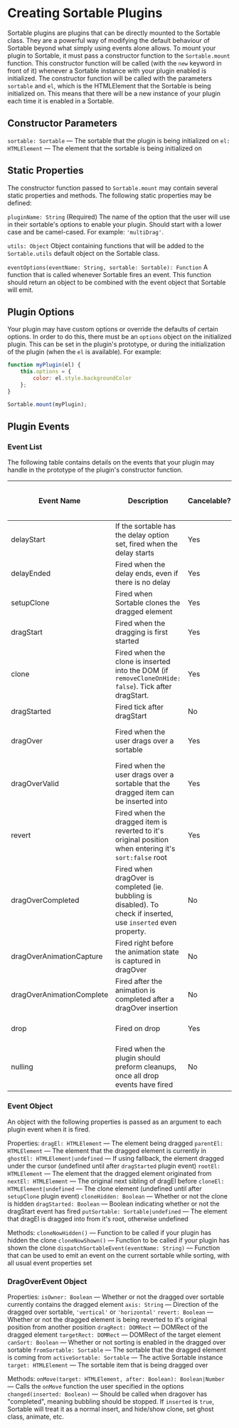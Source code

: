 # Creating Sortable Plugins
Sortable plugins are plugins that can be directly mounted to the Sortable class. They are a powerful way of modifying the default behaviour of Sortable beyond what simply using events alone allows. To mount your plugin to Sortable, it must pass a constructor function to the `Sortable.mount` function. This constructor function will be called (with the `new` keyword in front of it) whenever a Sortable instance with your plugin enabled is initialized. The constructor function will be called with the parameters `sortable` and `el`, which is the HTMLElement that the Sortable is being initialized on. This means that there will be a new instance of your plugin each time it is enabled in a Sortable.

## Constructor Parameters

`sortable: Sortable` — The sortable that the plugin is being initialized on
`el: HTMLElement` — The element that the sortable is being initialized on

## Static Properties
The constructor function passed to `Sortable.mount` may contain several static properties and methods. The following static properties may be defined:

`pluginName: String` (Required)
The name of the option that the user will use in their sortable's options to enable your plugin. Should start with a lower case and be camel-cased. For example: `'multiDrag'`.

`utils: Object`
Object containing functions that will be added to the `Sortable.utils` default object on the Sortable class.

`eventOptions(eventName: String, sortable: Sortable): Function`
A function that is called whenever Sortable fires an event. This function should return an object to be combined with the event object that Sortable will emit.

## Plugin Options
Your plugin may have custom options or override the defaults of certain options. In order to do this, there must be an `options` object on the initialized plugin. This can be set in the plugin's prototype, or during the initialization of the plugin (when the `el` is available). For example:

```js
function myPlugin(el) {
	this.options = {
		color: el.style.backgroundColor
	};
}

Sortable.mount(myPlugin);
```

## Plugin Events

### Event List
The following table contains details on the events that your plugin may handle in the prototype of the plugin's constructor function.

| Event Name                | Description                                                                                                      | Cancelable? | Cancel Behaviour                                   | Event Type | Custom Event Object Properties                                          |
|---------------------------|------------------------------------------------------------------------------------------------------------------|-------------|----------------------------------------------------|------------|-------------------------------------------------------------------------|
| delayStart                | If the sortable has the delay option set, fired when the delay starts                                            | Yes         | Cancels sorting                                    | Normal     | None                                                                    |
| delayEnded                | Fired when the delay ends, even if there is no delay                                                             | Yes         | Cancels sorting                                    | Normal     | None                                                                    |
| setupClone                | Fired when Sortable clones the dragged element                                                                   | Yes         | Cancels normal clone setup                         | Normal     | None                                                                    |
| dragStart                 | Fired when the dragging is first started                                                                         | Yes         | Cancels sorting                                    | Normal     | None                                                                    |
| clone                     | Fired when the clone is inserted into the DOM (if `removeCloneOnHide: false`). Tick after dragStart.             | Yes         | Cancels normal clone insertion & hiding            | Normal     | None                                                                    |
| dragStarted               | Fired tick after dragStart                                                                                       | No          | -                                                  | Normal     | None                                                                    |
| dragOver                  | Fired when the user drags over a sortable                                                                        | Yes         | Cancels normal dragover behaviour                  | DragOver   | None                                                                    |
| dragOverValid             | Fired when the user drags over a sortable that the dragged item can be inserted into                             | Yes         | Cancels normal valid dragover behaviour            | DragOver   | None                                                                    |
| revert                    | Fired when the dragged item is reverted to it's original position when entering it's `sort:false` root           | Yes         | Cancels normal reverting, but is still completed() | DragOver   | None                                                                    |
| dragOverCompleted         | Fired when dragOver is completed (ie. bubbling is disabled). To check if inserted, use `inserted` even property. | No          | -                                                  | DragOver   | `insertion: Boolean` — Whether or not the dragged element was inserted  |
| dragOverAnimationCapture  | Fired right before the animation state is captured in dragOver                                                   | No          | -                                                  | DragOver   | None                                                                    |
| dragOverAnimationComplete | Fired after the animation is completed after a dragOver insertion                                                | No          | -                                                  | DragOver   | None                                                                    |
| drop                      | Fired on drop                                                                                                    | Yes         | Cancels normal drop behavior                       | Normal     | None                                                                    |
| nulling                   | Fired when the plugin should preform cleanups, once all drop events have fired                                   | No          | -                                                  | Normal     | None                                                                    |
### Event Object
An object with the following properties is passed as an argument to each plugin event when it is fired.

Properties:
`dragEl: HTMLElement` — The element being dragged
`parentEl: HTMLElement` — The element that the dragged element is currently in
`ghostEl: HTMLElement|undefined` — If using fallback, the element dragged under the cursor (undefined until after `dragStarted` plugin event)
`rootEl: HTMLElement` — The element that the dragged element originated from
`nextEl: HTMLElement` — The original next sibling of dragEl before 
`cloneEl: HTMLElement|undefined` — The clone element (undefined until after `setupClone` plugin event)
`cloneHidden: Boolean` — Whether or not the clone is hidden
`dragStarted: Boolean` — Boolean indicating whether or not the dragStart event has fired
`putSortable: Sortable|undefined` — The element that dragEl is dragged into from it's root, otherwise undefined 

Methods:
`cloneNowHidden()` — Function to be called if your plugin has hidden the clone
`cloneNowShown()` — Function to be called if your plugin has shown the clone
`dispatchSortableEvent(eventName: String)` — Function that can be used to emit an event on the current sortable while sorting, with all usual event properties set


### DragOverEvent Object

Properties:
`isOwner: Boolean` — Whether or not the dragged over sortable currently contains the dragged element
`axis: String` — Direction of the dragged over sortable, `'vertical'` or `'horizontal'`
`revert: Boolean` — Whether or not the dragged element is being reverted to it's original position from another position
`dragRect: DOMRect` — DOMRect of the dragged element
`targetRect: DOMRect` — DOMRect of the target element
`canSort: Boolean` — Whether or not sorting is enabled in the dragged over sortable
`fromSortable: Sortable` — The sortable that the dragged element is coming from
`activeSortable: Sortable` — The active Sortable instance
`target: HTMLElement` — The sortable item that is being dragged over

Methods:
`onMove(target: HTMLElement, after: Boolean): Boolean|Number` — Calls the `onMove` function the user specified in the options
`changed(inserted: Boolean)` — Should be called when dragover has "completed", meaning bubbling should be stopped. If `inserted` is `true`, Sortable will treat it as a normal insert, and hide/show clone, set ghost class, animate, etc.
